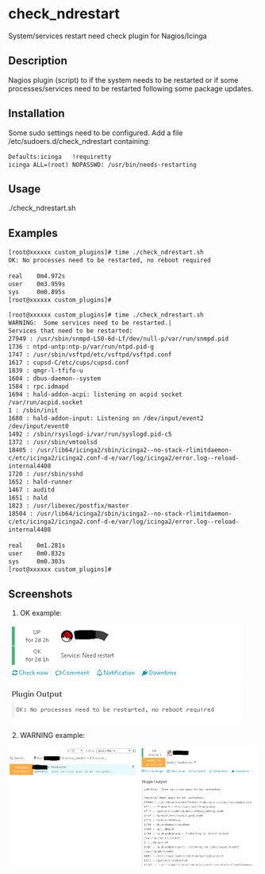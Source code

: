 # check_ndrestart
System/services restart need check plugin for Nagios/Icinga

## Description
Nagios plugin (script) to if the system needs to be restarted or if some processes/services need to be restarted following some package updates.

## Installation
Some sudo settings need to be configured. Add a file /etc/sudoers.d/check_ndrestart containing:
```
Defaults:icinga   !requiretty
icinga ALL=(root) NOPASSWD: /usr/bin/needs-restarting
```

## Usage
./check_ndrestart.sh

## Examples
```
[root@xxxxxx custom_plugins]# time ./check_ndrestart.sh
OK: No processes need to be restarted, no reboot required

real    0m4.972s
user    0m3.959s
sys     0m0.895s
[root@xxxxxx custom_plugins]#
```


```
[root@xxxxxx custom_plugins]# time ./check_ndrestart.sh
WARNING:  Some services need to be restarted.|
Services that need to be restarted:
27949 : /usr/sbin/snmpd-LS0-6d-Lf/dev/null-p/var/run/snmpd.pid
1736 : ntpd-untp:ntp-p/var/run/ntpd.pid-g
1747 : /usr/sbin/vsftpd/etc/vsftpd/vsftpd.conf
1617 : cupsd-C/etc/cups/cupsd.conf
1839 : qmgr-l-tfifo-u
1604 : dbus-daemon--system
1584 : rpc.idmapd
1694 : hald-addon-acpi: listening on acpid socket /var/run/acpid.socket
1 : /sbin/init
1680 : hald-addon-input: Listening on /dev/input/event2 /dev/input/event0
1492 : /sbin/rsyslogd-i/var/run/syslogd.pid-c5
1372 : /usr/sbin/vmtoolsd
18405 : /usr/lib64/icinga2/sbin/icinga2--no-stack-rlimitdaemon-c/etc/icinga2/icinga2.conf-d-e/var/log/icinga2/error.log--reload-internal4408
1720 : /usr/sbin/sshd
1652 : hald-runner
1467 : auditd
1651 : hald
1823 : /usr/libexec/postfix/master
18504 : /usr/lib64/icinga2/sbin/icinga2--no-stack-rlimitdaemon-c/etc/icinga2/icinga2.conf-d-e/var/log/icinga2/error.log--reload-internal4408

real    0m1.281s
user    0m0.832s
sys     0m0.303s
[root@xxxxxx custom_plugins]#
```

## Screenshots
1. OK example:

![alt text](screenshots/example_ok_icingaweb2.PNG)

2. WARNING example:

![alt text](screenshots/example_warning_icingaweb2.PNG)
